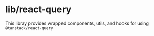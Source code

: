 # lib/react-query

This libray provides wrapped components, utils, and hooks for using `@tanstack/react-query`
